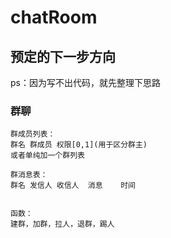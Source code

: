 # chatRoom
## 预定的下一步方向
ps：因为写不出代码，就先整理下思路

### 群聊

    群成员列表：
    群名 群成员 权限[0,1](用于区分群主)
    或者单纯加一个群列表

    群消息表：
    群名 发信人 收信人  消息    时间


    函数：
    建群，加群，拉人，退群，踢人

    
